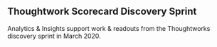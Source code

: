 ## Thoughtwork Scorecard Discovery Sprint

Analytics & Insights support work & readouts from the Thoughtworks discovery sprint in March 2020.
